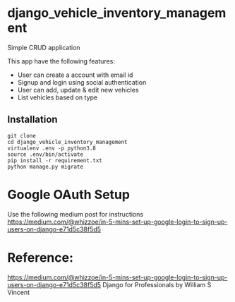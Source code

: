 # django_vehicle_inventory_management
Simple CRUD application

This app have the following features:
* User can create a account with email id
* Signup and login using social authentication
* User can add, update & edit new vehicles
* List vehicles based on type

## Installation
``` shell
git clone 
cd django_vehicle_inventory_management
virtualenv .env -p python3.8
source .env/bin/activate
pip install -r requirement.txt
python manage.py migrate
```

# Google OAuth Setup
Use the following medium post for instructions
https://medium.com/@whizzoe/in-5-mins-set-up-google-login-to-sign-up-users-on-django-e71d5c38f5d5

# Reference:
https://medium.com/@whizzoe/in-5-mins-set-up-google-login-to-sign-up-users-on-django-e71d5c38f5d5
Django for Professionals by William S Vincent
